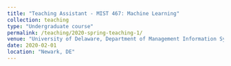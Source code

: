```yaml
---
title: "Teaching Assistant - MIST 467: Machine Learning"
collection: teaching
type: "Undergraduate course"
permalink: /teaching/2020-spring-teaching-1/
venue: "University of Delaware, Department of Management Information Systems"
date: 2020-02-01
location: "Newark, DE"
---
```


